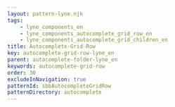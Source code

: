 ```yaml
---
layout: pattern-lyne.njk
tags: 
    - lyne_components_en
    - lyne_components_autocomplete_grid_row_en
    - lyne_components_autocomplete_grid_children_en
title: Autocomplete-Grid-Row
key: autocomplete-grid-row-lyne_en
parent: autocomplete-folder-lyne_en
keywords: autocomplete-grid-row
order: 30
excludeInNavigation: true
patternId: sbbAutocompleteGridRow
patternDirectory: autocomplete
---
```

